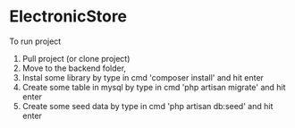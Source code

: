 # ElectronicStore
To run project
1. Pull project (or clone project)
2. Move to the backend folder,
3. Instal some library by type in cmd 'composer install' and hit enter
4. Create some table in mysql by type in cmd 'php artisan migrate' and hit enter
5. Create some seed data by type in cmd 'php artisan db:seed' and hit enter
